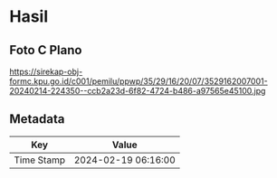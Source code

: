 # Hasil

## Foto C Plano

https://sirekap-obj-formc.kpu.go.id/c001/pemilu/ppwp/35/29/16/20/07/3529162007001-20240214-224350--ccb2a23d-6f82-4724-b486-a97565e45100.jpg


## Metadata

| Key        | Value               |
| ---------- | ------------------- |
| Time Stamp | 2024-02-19 06:16:00 |



